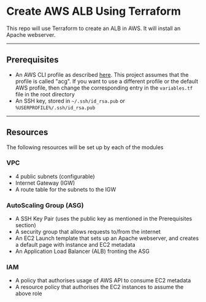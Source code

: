 # Create AWS ALB Using Terraform

This repo will use Terraform to create an ALB in AWS. It will install an Apache webserver.

---
## Prerequisites

- An AWS CLI profile as described [here](https://docs.aws.amazon.com/cli/latest/userguide/cli-configure-profiles.html). This project assumes that the profile is called "acg". If you want to use a different profile or the default AWS profile, then change the corresponding entry in the `variables.tf` file in the root directory
- An SSH key, stored in `~/.ssh/id_rsa.pub` or `%USERPROFILE%/.ssh/id_rsa.pub`

---
## Resources

The following resources will be set up by each of the modules

### VPC
- 4 public subnets (configurable)
- Internet Gateway (IGW)
- A route table for the subnets to the IGW 


### AutoScaling Group (ASG)
- A SSH Key Pair (uses the public key as mentioned in the Prerequisites section)
- A security group that allows requests to/from the internet
- An EC2 Launch template that sets up an Apache webserver, and creates a default page with instance and EC2 metadata
- An Application Load Balancer (ALB) fronting the ASG

### IAM
- A policy that authorises usage of AWS API to consume EC2 metadata
- A resource policy that authorises the EC2 instances to assume the above role

